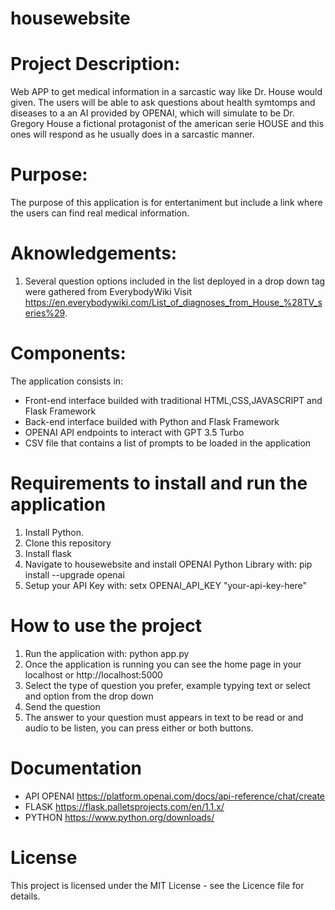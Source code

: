 # housewebsite

# Project Description:
Web APP to get medical information in a sarcastic way like Dr. House would given.
The users will be able to ask questions about health symtomps and diseases to a an AI provided by OPENAI, which will simulate to be Dr. Gregory House a fictional protagonist of the american serie HOUSE and this ones will respond as he usually does in a sarcastic manner.

# Purpose:
The purpose of this application is for entertaniment but include a link where the users can find real medical information.

# Aknowledgements:
1. Several question options included in the list deployed in a drop down tag were gathered from EverybodyWiki Visit https://en.everybodywiki.com/List_of_diagnoses_from_House_%28TV_series%29.

# Components:
The application consists in:
* Front-end interface builded with traditional HTML,CSS,JAVASCRIPT and Flask Framework
* Back-end interface builded with Python and Flask Framework
* OPENAI API endpoints to interact with GPT 3.5 Turbo
* CSV file that contains a list of prompts to be loaded in the application

# Requirements to install and run the application
1. Install Python.
2. Clone this repository
3. Install flask
4. Navigate to housewebsite and install OPENAI Python Library with: pip install --upgrade openai
5. Setup your API Key with: setx OPENAI_API_KEY "your-api-key-here"

# How to use the project
1. Run the application with: python app.py
2. Once the application is running you can see the home page in your localhost or http://localhost:5000
3. Select the type of question you prefer, example typying text or select and option from the drop down
4. Send the question
5. The answer to your question must appears in text to be read or and audio to be listen, you can press either or both buttons.

# Documentation
* API OPENAI https://platform.openai.com/docs/api-reference/chat/create
* FLASK https://flask.palletsprojects.com/en/1.1.x/
* PYTHON https://www.python.org/downloads/

# License
This project is licensed under the MIT License - see the Licence file for details.

